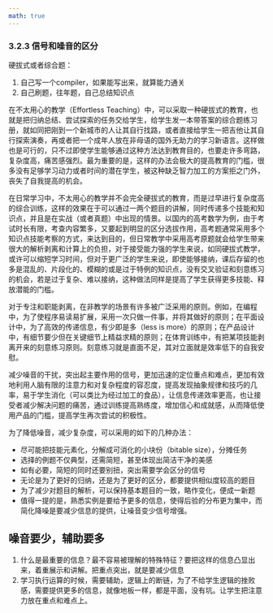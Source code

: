 ```yaml
---
math: true
---
```


### 3.2.3 信号和噪音的区分

硬拔式或者综合题：

1. 自己写一个compiler，如果能写出来，就算能力通关
1. 自己刷题，往年题，自己总结知识点

在不太用心的教学（Effortless Teaching）中，可以采取一种硬拔式的教育，也就是把归纳总结、尝试探索的任务交给学生，给学生发一本带答案的综合题练习册，就如同把刚到一个新城市的人让其自行找路，或者直接给学生一把吉他让其自行探索演奏，再或者把一个成年人放在非母语的国外无助力的学习新语言。这样做也是可行的，只不过即使学生能够通过这种方法达到教育目的，也要走许多弯路，复杂度高，痛苦感强烈。最为重要的是，这样的办法会极大的提高教育的门槛，很多没有足够学习动力或者时间的潜在学生，被这种缺乏智力加工的方案拒之门外，丧失了自我提高的机会。

在日常学习中，不太用心的教学并不会完全硬拔式的教育，而是过早进行复杂度高的综合训练，这样的效果在于可以通过一两个题目的讲解，同时传递多个技能和知识点，并且是在实战（或者真题）中出现的情景。以国内的高考数学为例，由于考试时长有限，考查内容繁多，又要起到明显的区分选拔作用，高考题通常采用多个知识点技能考察的方式，来达到目的，但日常教学中采用高考原题就会给学生带来很大的解析剥离和计算上的负担，对于接受能力强的学生来说，如同硬拔式教学，或许可以缩短学习时间，但对于更广泛的学生来说，即使能够接纳，课后存留的也多是混乱的、片段化的、模糊的或是过于特例的知识点，没有交叉验证和刻意练习的机会，若是过于复杂、难以接纳，这种做法同样是提高了学生获得更多技能、释放潜能的门槛。

对于专注和职能剥离，在非教学的场景有许多被广泛采用的原则。例如，在编程中，为了使程序易读易扩展，采用一次只做一件事，并将其做好的原则；在平面设计中，为了高效的传递信息，有少即是多（less is more）的原则；在产品设计中，有细节要少但在关键细节上精益求精的原则；在体育训练中，有把某项技能剥离开来的刻意练习原则。刻意练习就是直面不足，其对立面就是效率低下的自我安慰。

减少噪音的干扰，突出起主要作用的信号，更加迅速的定位重点和难点，更加有效地利用人脑有限的注意力和对复杂程度的容忍度，提高发现抽象规律和技巧的几率，易于学生消化（可以类比为经过加工的食品），让信息传递效率更高，也让接受者减少解决问题的痛苦，通过训练提高熟练度，增加信心和成就感，从而降低使用产品的门槛，提高学生再次尝试的积极性。

为了降低噪音，减少复杂度，可以采用的如下的几种办法：

- 尽可能把技能元素化，分解成可消化的小块份（bitable size），分摊任务
- 选择的例题不仅典型，还需简短，甚至体现出简洁干净的美感
- 如有必要，简短的同时还要别扭，突出需要学会区分的信号
- 无论是为了更好的归纳，还是为了更好的区分，都要提供相似度较高的题目
- 为了减少对题目的解析，可以保持基本题目的一致，略作变化，便成一新题
- 值得一提的是，熟悉实例是要给予更多的信息，使得后验的分布更为集中，而简化降噪是要减少信息的提供，让噪音变少信号增强。

## 噪音要少，辅助要多

1. 什么是最重要的信息？最不容易被理解的特殊特征？要把这样的信息凸显出来，着重展示和讲解。把重点突出，就是要减少信息
1. 学习执行运算的时候，需要辅助，逻辑上的断链，为了不给学生逻辑的挫败感，需要提供更多的信息，就像地板一样，都是平面，没有坑。让学生把注意力放在重点和难点上。
